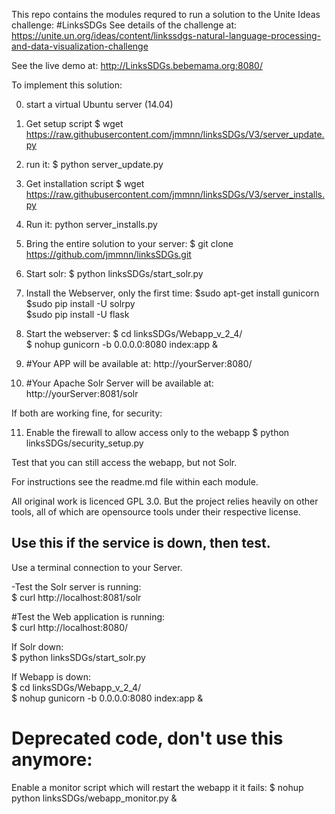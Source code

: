This repo contains the modules requred to run a solution to the Unite Ideas challenge: #LinksSDGs
See details of the challenge at: https://unite.un.org/ideas/content/linkssdgs-natural-language-processing-and-data-visualization-challenge

See the live demo at: http://LinksSDGs.bebemama.org:8080/


To implement this solution:

0) start a virtual Ubuntu server (14.04)

1) Get setup script $ wget https://raw.githubusercontent.com/jmmnn/linksSDGs/V3/server_update.py

3)  run it: $ python server_update.py

4) Get installation script $ wget https://raw.githubusercontent.com/jmmnn/linksSDGs/V3/server_installs.py

5) Run it: python server_installs.py

6) Bring the entire solution to your server: $ git clone https://github.com/jmmnn/linksSDGs.git

7) Start solr: $ python linksSDGs/start_solr.py

8) Install the Webserver, only the first time: 
  $sudo apt-get install gunicorn  
  $sudo pip install -U solrpy  
  $sudo pip install -U flask  

8) Start the webserver: 
  $ cd linksSDGs/Webapp_v_2_4/  
  $ nohup gunicorn -b 0.0.0.0:8080 index:app &  

9) #Your APP will be available at: http://yourServer:8080/

10) #Your Apache Solr Server will be available at: http://yourServer:8081/solr

If both are working fine, for security:

11) Enable the firewall to allow access only to the webapp $ python linksSDGs/security_setup.py

Test that you can still access the webapp, but not Solr.

For instructions see the readme.md file within each module.

All original work is licenced GPL 3.0. But the project relies heavily on other tools, all of which are opensource tools under their respective license.


## Use this if the service is down, then test.

Use a terminal connection to your Server. 

-Test the Solr server is running:  
  $ curl http://localhost:8081/solr
  
#Test the Web application is running:  
  $ curl http://localhost:8080/

If Solr down:  
  $ python linksSDGs/start_solr.py

If Webapp is down:  
  $ cd linksSDGs/Webapp_v_2_4/    
  $ nohup gunicorn -b 0.0.0.0:8080 index:app &


# Deprecated code, don't use this anymore:
Enable a monitor script which will restart the webapp it it fails: $ nohup python linksSDGs/webapp_monitor.py &

